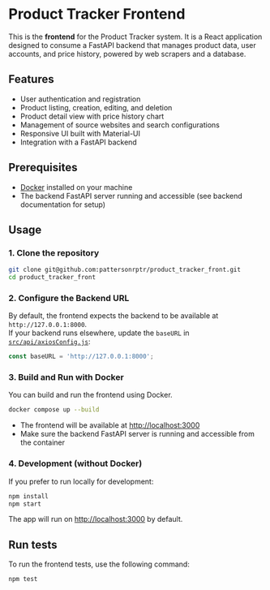 # Product Tracker Frontend

This is the **frontend** for the Product Tracker system. It is a React application designed to consume a FastAPI backend that manages product data, user accounts, and price history, powered by web scrapers and a database.

## Features

- User authentication and registration
- Product listing, creation, editing, and deletion
- Product detail view with price history chart
- Management of source websites and search configurations
- Responsive UI built with Material-UI
- Integration with a FastAPI backend

## Prerequisites

- [Docker](https://docs.docker.com/engine/install/ubuntu/#install-using-the-repository) installed on your machine
- The backend FastAPI server running and accessible (see backend documentation for setup)

## Usage

### 1. Clone the repository

```bash
git clone git@github.com:pattersonrptr/product_tracker_front.git
cd product_tracker_front
```

### 2. Configure the Backend URL

By default, the frontend expects the backend to be available at `http://127.0.0.1:8000`.  
If your backend runs elsewhere, update the `baseURL` in [`src/api/axiosConfig.js`](src/api/axiosConfig.js):

```js
const baseURL = 'http://127.0.0.1:8000';
```

### 3. Build and Run with Docker

You can build and run the frontend using Docker.  
```bash
docker compose up --build
```

- The frontend will be available at [http://localhost:3000](http://localhost:3000)
- Make sure the backend FastAPI server is running and accessible from the container

### 4. Development (without Docker)

If you prefer to run locally for development:

```bash
npm install
npm start
```

The app will run on [http://localhost:3000](http://localhost:3000) by default.

## Run tests

To run the frontend tests, use the following command:

```bash
npm test
```
